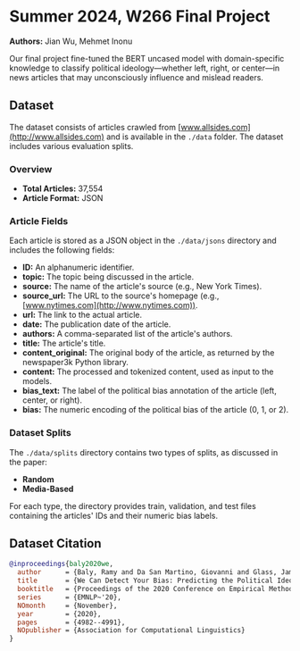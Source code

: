 # Summer 2024, W266 Final Project
**Authors:** Jian Wu, Mehmet Inonu

Our final project fine-tuned the BERT uncased model with domain-specific knowledge to classify political ideology—whether left, right, or center—in news articles that may unconsciously influence and mislead readers.

## Dataset

The dataset consists of articles crawled from [www.allsides.com](http://www.allsides.com) and is available in the `./data` folder. The dataset includes various evaluation splits.

### Overview

- **Total Articles:** 37,554
- **Article Format:** JSON

### Article Fields

Each article is stored as a JSON object in the `./data/jsons` directory and includes the following fields:

- **ID:** An alphanumeric identifier.
- **topic:** The topic being discussed in the article.
- **source:** The name of the article's source (e.g., New York Times).
- **source_url:** The URL to the source's homepage (e.g., [www.nytimes.com](http://www.nytimes.com)).
- **url:** The link to the actual article.
- **date:** The publication date of the article.
- **authors:** A comma-separated list of the article's authors.
- **title:** The article's title.
- **content_original:** The original body of the article, as returned by the newspaper3k Python library.
- **content:** The processed and tokenized content, used as input to the models.
- **bias_text:** The label of the political bias annotation of the article (left, center, or right).
- **bias:** The numeric encoding of the political bias of the article (0, 1, or 2).

### Dataset Splits

The `./data/splits` directory contains two types of splits, as discussed in the paper:

- **Random**
- **Media-Based**

For each type, the directory provides train, validation, and test files containing the articles' IDs and their numeric bias labels.

## Dataset Citation

```bibtex
@inproceedings{baly2020we,
  author      = {Baly, Ramy and Da San Martino, Giovanni and Glass, James and Nakov, Preslav},
  title       = {We Can Detect Your Bias: Predicting the Political Ideology of News Articles},
  booktitle   = {Proceedings of the 2020 Conference on Empirical Methods in Natural Language Processing (EMNLP)},
  series      = {EMNLP~'20},
  NOmonth     = {November},
  year        = {2020},
  pages       = {4982--4991},
  NOpublisher = {Association for Computational Linguistics}
}
